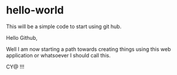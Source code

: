 # hello-world
This will be a simple code to start using git hub.

Hello Github,

Well I am now starting a path towards creating things using this web application or whatsoever I should call this.

CY@ !!!
